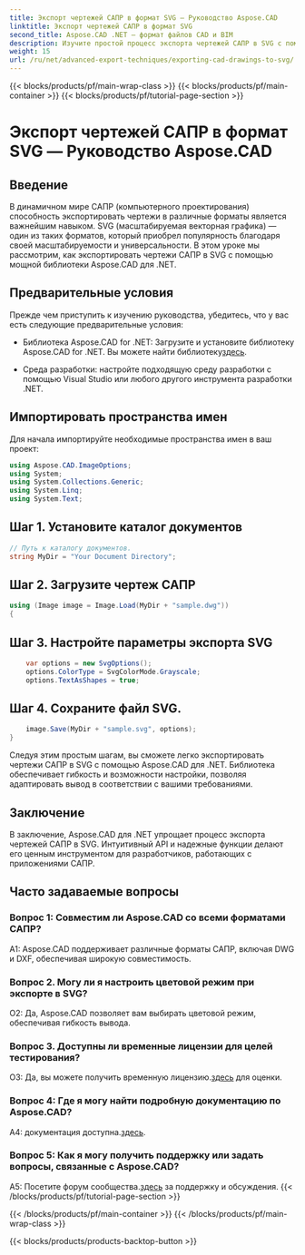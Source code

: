 ```yaml
---
title: Экспорт чертежей САПР в формат SVG — Руководство Aspose.CAD
linktitle: Экспорт чертежей САПР в формат SVG
second_title: Aspose.CAD .NET — формат файлов CAD и BIM
description: Изучите простой процесс экспорта чертежей САПР в SVG с помощью Aspose.CAD для .NET. Улучшите свою разработку САПР за счет гибкости и настройки.
weight: 15
url: /ru/net/advanced-export-techniques/exporting-cad-drawings-to-svg/
---
```


{{< blocks/products/pf/main-wrap-class >}}
{{< blocks/products/pf/main-container >}}
{{< blocks/products/pf/tutorial-page-section >}}

# Экспорт чертежей САПР в формат SVG — Руководство Aspose.CAD

## Введение

В динамичном мире САПР (компьютерного проектирования) способность экспортировать чертежи в различные форматы является важнейшим навыком. SVG (масштабируемая векторная графика) — один из таких форматов, который приобрел популярность благодаря своей масштабируемости и универсальности. В этом уроке мы рассмотрим, как экспортировать чертежи САПР в SVG с помощью мощной библиотеки Aspose.CAD для .NET.

## Предварительные условия

Прежде чем приступить к изучению руководства, убедитесь, что у вас есть следующие предварительные условия:

-  Библиотека Aspose.CAD for .NET: Загрузите и установите библиотеку Aspose.CAD for .NET. Вы можете найти библиотеку[здесь](https://releases.aspose.com/cad/net/).

- Среда разработки: настройте подходящую среду разработки с помощью Visual Studio или любого другого инструмента разработки .NET.

## Импортировать пространства имен

Для начала импортируйте необходимые пространства имен в ваш проект:

```csharp
using Aspose.CAD.ImageOptions;
using System;
using System.Collections.Generic;
using System.Linq;
using System.Text;
```

## Шаг 1. Установите каталог документов

```csharp
// Путь к каталогу документов.
string MyDir = "Your Document Directory";
```

## Шаг 2. Загрузите чертеж САПР

```csharp
using (Image image = Image.Load(MyDir + "sample.dwg"))
{
```

## Шаг 3. Настройте параметры экспорта SVG

```csharp
    var options = new SvgOptions();
    options.ColorType = SvgColorMode.Grayscale;
    options.TextAsShapes = true;
```

## Шаг 4. Сохраните файл SVG.

```csharp
    image.Save(MyDir + "sample.svg", options);
}
```

Следуя этим простым шагам, вы сможете легко экспортировать чертежи САПР в SVG с помощью Aspose.CAD для .NET. Библиотека обеспечивает гибкость и возможности настройки, позволяя адаптировать вывод в соответствии с вашими требованиями.

## Заключение

В заключение, Aspose.CAD для .NET упрощает процесс экспорта чертежей САПР в SVG. Интуитивный API и надежные функции делают его ценным инструментом для разработчиков, работающих с приложениями САПР.

## Часто задаваемые вопросы

### Вопрос 1: Совместим ли Aspose.CAD со всеми форматами САПР?

A1: Aspose.CAD поддерживает различные форматы САПР, включая DWG и DXF, обеспечивая широкую совместимость.

### Вопрос 2. Могу ли я настроить цветовой режим при экспорте в SVG?

О2: Да, Aspose.CAD позволяет вам выбирать цветовой режим, обеспечивая гибкость вывода.

### Вопрос 3. Доступны ли временные лицензии для целей тестирования?

 О3: Да, вы можете получить временную лицензию.[здесь](https://purchase.aspose.com/temporary-license/) для оценки.

### Вопрос 4: Где я могу найти подробную документацию по Aspose.CAD?

 A4: документация доступна.[здесь](https://reference.aspose.com/cad/net/).

### Вопрос 5: Как я могу получить поддержку или задать вопросы, связанные с Aspose.CAD?

 A5: Посетите форум сообщества.[здесь](https://forum.aspose.com/c/cad/19) за поддержку и обсуждения.
{{< /blocks/products/pf/tutorial-page-section >}}

{{< /blocks/products/pf/main-container >}}
{{< /blocks/products/pf/main-wrap-class >}}

{{< blocks/products/products-backtop-button >}}
